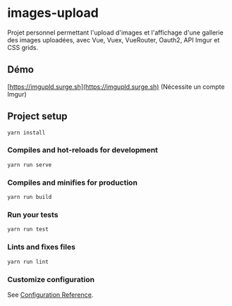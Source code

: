 # images-upload

Projet personnel permettant l'upload d'images et l'affichage d'une gallerie des images uploadées, avec Vue, Vuex, VueRouter, Oauth2, API Imgur et CSS grids.

## Démo

[https://imgupld.surge.sh](https://imgupld.surge.sh) (Nécessite un compte Imgur)

## Project setup

```
yarn install
```

### Compiles and hot-reloads for development

```
yarn run serve
```

### Compiles and minifies for production

```
yarn run build
```

### Run your tests

```
yarn run test
```

### Lints and fixes files

```
yarn run lint
```

### Customize configuration

See [Configuration Reference](https://cli.vuejs.org/config/).

